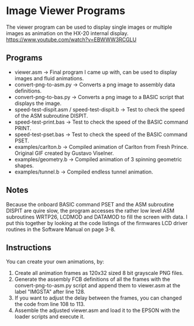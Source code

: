 # Image Viewer Programs
The viewer program can be used to display single images or multiple images as animation on the HX-20 internal display.
https://www.youtube.com/watch?v=EBWWW3RCGLU

## Programs
- viewer.asm -> Final program I came up with, can be used to display images and fluid animations.
- convert-png-to-asm.py -> Converts a png image to assembly data definitions.
- convert-png-to-bas.py -> Converts a png image to a BASIC script that displays the image.
- speed-test-dispit.asm / speed-test-dispit.b -> Test to check the speed of the ASM subroutine DISPIT.
- speed-test-print.bas -> Test to check the speed of the BASIC command PRINT.
- speed-test-pset.bas -> Test to check the speed of the BASIC command PSET.
- examples/carlton.b -> Compiled animation of Carlton from Fresh Prince. Original GIF created by Gustavo Viselner.
- examples/geometry.b -> Compiled animation of 3 spinning geometric shapes.
- examples/tunnel.b -> Compiled endless tunnel animation.

## Notes
Because the onboard BASIC command PSET and the ASM subroutine DISPIT are quire slow,
the program accesses the rather low level ASM subroutines WRTP26, LCDMOD and DATAMOD to fill the screen with data. I put this together by looking at the code listings of the firmwares LCD driver routines in the Software Manual on page 3-8.

## Instructions
You can create your own animations, by:
1. Create all animation frames as 120x32 sized 8 bit grayscale PNG files.
3. Generate the assembly FCB definitions of all the frames with the convert-png-to-asm.py script and append them to viewer.asm at the label "IMGSTA" after line 128.
4. If you want to adjust the delay between the frames, you can changed the code from line 108 to 113.
5. Assemble the adjusted viewer.asm and load it to the EPSON with the loader scripts and execute it.
